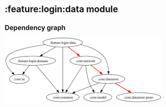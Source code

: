# :feature:login:data module
## Dependency graph
![Dependency graph](../../../docs/images/graphs/dep_graph_feature_login_data.svg)
